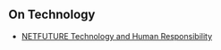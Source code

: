 ## On Technology

- [NETFUTURE Technology and Human Responsibility](https://netfuture.org/2001/Nov1501_125.html)
